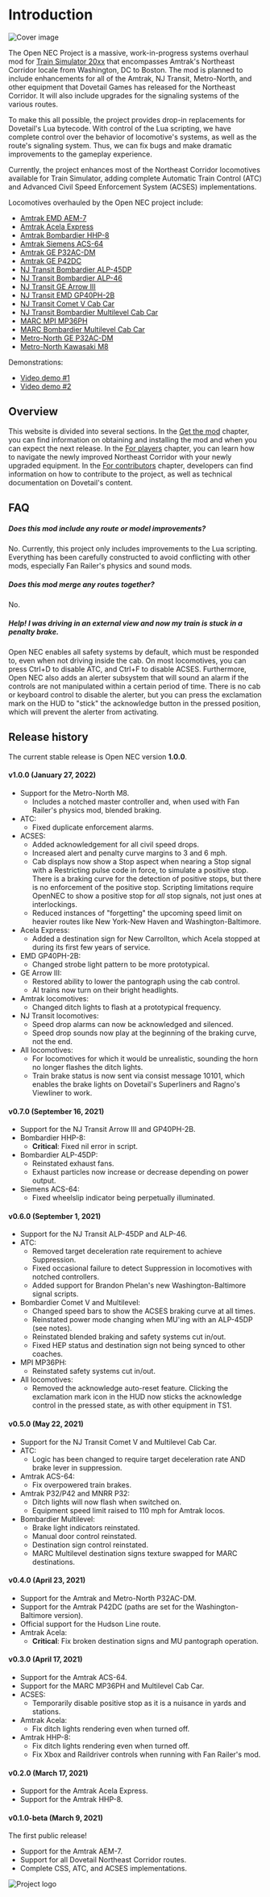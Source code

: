 # Introduction

![Cover image](opennec-cover.jpg)

The Open NEC Project is a massive, work-in-progress systems overhaul mod for [Train Simulator 20xx](https://live.dovetailgames.com/live/train-simulator) that encompasses Amtrak's Northeast Corridor locale from Washington, DC to Boston. The mod is planned to include enhancements for all of the Amtrak, NJ Transit, Metro-North, and other equipment that Dovetail Games has released for the Northeast Corridor. It will also include upgrades for the signaling systems of the various routes.

To make this all possible, the project provides drop-in replacements for Dovetail's Lua bytecode. With control of the Lua scripting, we have complete control over the behavior of locomotive's systems, as well as the route's signaling system. Thus, we can fix bugs and make dramatic improvements to the gameplay experience.

Currently, the project enhances most of the Northeast Corridor locomotives available for Train Simulator, adding complete Automatic Train Control (ATC) and Advanced Civil Speed Enforcement System (ACSES) implementations.

Locomotives overhauled by the Open NEC project include:

- [Amtrak EMD AEM-7](https://store.steampowered.com/app/65232/Train_Simulator_Northeast_Corridor_New_York__Philadelphia_Route_AddOn/)
- [Amtrak Acela Express](https://store.steampowered.com/app/65231/Train_Simulator_Amtrak_Acela_Express_EMU_AddOn/)
- [Amtrak Bombardier HHP-8](https://store.steampowered.com/app/222558/Train_Simulator_Amtrak_HHP8_Loco_AddOn/)
- [Amtrak Siemens ACS-64](https://store.steampowered.com/app/258643/Train_Simulator_NEC_New_YorkNew_Haven_Route_AddOn/)
- [Amtrak GE P32AC-DM](https://store.steampowered.com/app/896719/Train_Simulator_Hudson_Line_New_York__CrotonHarmon_Route_AddOn/)
- [Amtrak GE P42DC](https://store.steampowered.com/app/1429754/Train_Simulator_Northeast_Corridor_Washington_DC__Baltimore_Route_AddOn/)
- [NJ Transit Bombardier ALP-45DP](https://store.steampowered.com/app/325970/Train_Simulator_North_Jersey_Coast_Line_Route_AddOn/)
- [NJ Transit Bombardier ALP-46](https://store.steampowered.com/app/258658/Train_Simulator_NJ_TRANSIT_ALP46_Loco_AddOn/)
- [NJ Transit GE Arrow III](https://store.steampowered.com/app/500247/Train_Simulator_NJ_TRANSIT_Arrow_III_EMU_AddOn/)
- [NJ Transit EMD GP40PH-2B](https://store.steampowered.com/app/325991/Train_Simulator_NJ_TRANSIT_GP40PH2B_Loco_AddOn/)
- [NJ Transit Comet V Cab Car](https://store.steampowered.com/app/325970/Train_Simulator_North_Jersey_Coast_Line_Route_AddOn/)
- [NJ Transit Bombardier Multilevel Cab Car](https://store.steampowered.com/app/325970/Train_Simulator_North_Jersey_Coast_Line_Route_AddOn/)
- [MARC MPI MP36PH](https://store.steampowered.com/app/1429754/Train_Simulator_Northeast_Corridor_Washington_DC__Baltimore_Route_AddOn/)
- [MARC Bombardier Multilevel Cab Car](https://store.steampowered.com/app/1429754/Train_Simulator_Northeast_Corridor_Washington_DC__Baltimore_Route_AddOn/)
- [Metro-North GE P32AC-DM](https://store.steampowered.com/app/258655/Train_Simulator_MetroNorth_P32_ACDM_Genesis_Loco_AddOn/)
- [Metro-North Kawasaki M8](https://store.steampowered.com/app/258647/Train_Simulator_MetroNorth_Kawasaki_M8_EMU_AddOn/)

Demonstrations:

- [Video demo #1](https://youtu.be/EFRsUOw1sGo)
- [Video demo #2](https://youtu.be/MjvzT8cTnnE)

## Overview

This website is divided into several sections. In the [Get the mod](installation) chapter, you can find information on obtaining and installing the mod and when you can expect the next release. In the [For players](for-players) chapter, you can learn how to navigate the newly improved Northeast Corridor with your newly upgraded equipment. In the [For contributors](for-contributors) chapter, developers can find information on how to contribute to the project, as well as technical documentation on Dovetail's content.


## FAQ

##### Does this mod include any route or model improvements?

No. Currently, this project only includes improvements to the Lua scripting. Everything has been carefully constructed to avoid conflicting with other mods, especially Fan Railer's physics and sound mods.

##### Does this mod merge any routes together?

No.

##### Help! I was driving in an external view and now my train is stuck in a penalty brake.

Open NEC enables all safety systems by default, which must be responded to, even when not driving inside the cab. On most locomotives, you can press Ctrl+D to disable ATC, and Ctrl+F to disable ACSES. Furthermore, Open NEC also adds an alerter subsystem that will sound an alarm if the controls are not manipulated within a certain period of time. There is no cab or keyboard control to disable the alerter, but you can press the exclamation mark on the HUD to "stick" the acknowledge button in the pressed position, which will prevent the alerter from activating.

## Release history

The current stable release is Open NEC version **1.0.0**.

#### v1.0.0 (January 27, 2022)

- Support for the Metro-North M8.
    - Includes a notched master controller and, when used with Fan Railer's physics mod, blended braking.
- ATC:
    - Fixed duplicate enforcement alarms.
- ACSES:
    - Added acknowledgement for all civil speed drops.
    - Increased alert and penalty curve margins to 3 and 6 mph.
    - Cab displays now show a Stop aspect when nearing a Stop signal with a Restricting pulse code in force, to simulate a positive stop. There is a braking curve for the detection of positive stops, but there is no enforcement of the positive stop. Scripting limitations require OpenNEC to show a positive stop for *all* stop signals, not just ones at interlockings.
    - Reduced instances of "forgetting" the upcoming speed limit on heavier routes like New York-New Haven and Washington-Baltimore.
- Acela Express:
    - Added a destination sign for New Carrollton, which Acela stopped at during its first few years of service.
- EMD GP40PH-2B:
    - Changed strobe light pattern to be more prototypical.
- GE Arrow III:
    - Restored ability to lower the pantograph using the cab control.
    - AI trains now turn on their bright headlights.
- Amtrak locomotives:
    - Changed ditch lights to flash at a prototypical frequency.
- NJ Transit locomotives:
    - Speed drop alarms can now be acknowledged and silenced.
    - Speed drop sounds now play at the beginning of the braking curve, not the end.
- All locomotives:
    - For locomotives for which it would be unrealistic, sounding the horn no longer flashes the ditch lights.
    - Train brake status is now sent via consist message 10101, which enables the brake lights on Dovetail's Superliners and Ragno's Viewliner to work.

#### v0.7.0 (September 16, 2021)

- Support for the NJ Transit Arrow III and GP40PH-2B.
- Bombardier HHP-8:
    - **Critical**: Fixed nil error in script.
- Bombardier ALP-45DP:
    - Reinstated exhaust fans.
    - Exhaust particles now increase or decrease depending on power output.
- Siemens ACS-64:
    - Fixed wheelslip indicator being perpetually illuminated.

#### v0.6.0 (September 1, 2021)

- Support for the NJ Transit ALP-45DP and ALP-46.
- ATC:
    - Removed target deceleration rate requirement to achieve Suppression.
    - Fixed occasional failure to detect Suppression in locomotives with notched controllers.
    - Added support for Brandon Phelan's new Washington-Baltimore signal scripts.
- Bombardier Comet V and Multilevel:
    - Changed speed bars to show the ACSES braking curve at all times.
    - Reinstated power mode changing when MU'ing with an ALP-45DP (see notes).
    - Reinstated blended braking and safety systems cut in/out.
    - Fixed HEP status and destination sign not being synced to other coaches.
- MPI MP36PH:
    - Reinstated safety systems cut in/out.
- All locomotives:
    - Removed the acknowledge auto-reset feature. Clicking the exclamation mark icon in the HUD now sticks the acknowledge control in the pressed state, as with other equipment in TS1.

#### v0.5.0 (May 22, 2021)

- Support for the NJ Transit Comet V and Multilevel Cab Car.
- ATC:
    - Logic has been changed to require target deceleration rate AND brake lever in suppression.
- Amtrak ACS-64:
    - Fix overpowered train brakes.
- Amtrak P32/P42 and MNRR P32:
    - Ditch lights will now flash when switched on.
    - Equipment speed limit raised to 110 mph for Amtrak locos.
- Bombardier Multilevel:
    - Brake light indicators reinstated.
    - Manual door control reinstated.
    - Destination sign control reinstated.
    - MARC Multilevel destination signs texture swapped for MARC destinations.

#### v0.4.0 (April 23, 2021)

- Support for the Amtrak and Metro-North P32AC-DM.
- Support for the Amtrak P42DC (paths are set for the Washington-Baltimore version).
- Official support for the Hudson Line route.
- Amtrak Acela:
    - **Critical**: Fix broken destination signs and MU pantograph operation.

#### v0.3.0 (April 17, 2021)

- Support for the Amtrak ACS-64.
- Support for the MARC MP36PH and Multilevel Cab Car.
- ACSES:
    - Temporarily disable positive stop as it is a nuisance in yards and stations.
- Amtrak Acela:
    - Fix ditch lights rendering even when turned off.
- Amtrak HHP-8:
    - Fix ditch lights rendering even when turned off.
    - Fix Xbox and Raildriver controls when running with Fan Railer's mod.

#### v0.2.0 (March 17, 2021)

- Support for the Amtrak Acela Express.
- Support for the Amtrak HHP-8.

#### v0.1.0-beta (March 9, 2021)

The first public release!

- Support for the Amtrak AEM-7.
- Support for all Dovetail Northeast Corridor routes.
- Complete CSS, ATC, and ACSES implementations.

![Project logo](opennec-logo.svg)